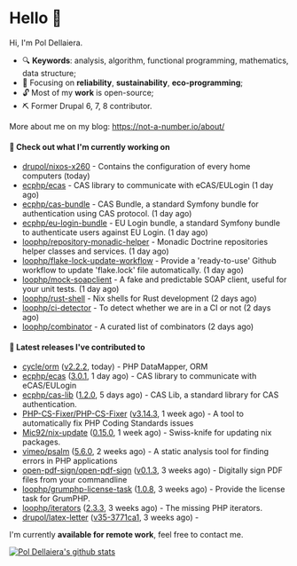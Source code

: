 # Hello 👋

Hi, I'm Pol Dellaiera.

- 🔍 **Keywords**: analysis, algorithm, functional programming, mathematics, data structure;
- 🎯 Focusing on **reliability**, **sustainability**, **eco-programming**;
- 🔓 Most of my **work** is open-source;
- ⛏️ Former Drupal 6, 7, 8 contributor.

More about me on my blog: https://not-a-number.io/about/

#### 👷 Check out what I'm currently working on

- [drupol/nixos-x260](https://github.com/drupol/nixos-x260) - Contains the configuration of every home computers (today)
- [ecphp/ecas](https://github.com/ecphp/ecas) - CAS library to communicate with eCAS/EULogin (1 day ago)
- [ecphp/cas-bundle](https://github.com/ecphp/cas-bundle) - CAS Bundle, a standard Symfony bundle for authentication using CAS protocol. (1 day ago)
- [ecphp/eu-login-bundle](https://github.com/ecphp/eu-login-bundle) - EU Login bundle, a standard Symfony bundle to authenticate users against EU Login. (1 day ago)
- [loophp/repository-monadic-helper](https://github.com/loophp/repository-monadic-helper) - Monadic Doctrine repositories helper classes and services. (1 day ago)
- [loophp/flake-lock-update-workflow](https://github.com/loophp/flake-lock-update-workflow) - Provide a &#39;ready-to-use&#39; Github workflow to update &#39;flake.lock&#39; file automatically. (1 day ago)
- [loophp/mock-soapclient](https://github.com/loophp/mock-soapclient) - A fake and predictable SOAP client, useful for your unit tests. (1 day ago)
- [loophp/rust-shell](https://github.com/loophp/rust-shell) - Nix shells for Rust development (2 days ago)
- [loophp/ci-detector](https://github.com/loophp/ci-detector) - To detect whether we are in a CI or not (2 days ago)
- [loophp/combinator](https://github.com/loophp/combinator) - A curated list of combinators (2 days ago)

#### 🔭 Latest releases I've contributed to

- [cycle/orm](https://github.com/cycle/orm) ([v2.2.2](https://github.com/cycle/orm/releases/tag/v2.2.2), today) - PHP DataMapper, ORM
- [ecphp/ecas](https://github.com/ecphp/ecas) ([3.0.1](https://github.com/ecphp/ecas/releases/tag/3.0.1), 1 day ago) - CAS library to communicate with eCAS/EULogin
- [ecphp/cas-lib](https://github.com/ecphp/cas-lib) ([1.2.0](https://github.com/ecphp/cas-lib/releases/tag/1.2.0), 5 days ago) - CAS Lib, a standard library for CAS authentication.
- [PHP-CS-Fixer/PHP-CS-Fixer](https://github.com/PHP-CS-Fixer/PHP-CS-Fixer) ([v3.14.3](https://github.com/PHP-CS-Fixer/PHP-CS-Fixer/releases/tag/v3.14.3), 1 week ago) - A tool to automatically fix PHP Coding Standards issues
- [Mic92/nix-update](https://github.com/Mic92/nix-update) ([0.15.0](https://github.com/Mic92/nix-update/releases/tag/0.15.0), 1 week ago) - Swiss-knife for updating nix packages.
- [vimeo/psalm](https://github.com/vimeo/psalm) ([5.6.0](https://github.com/vimeo/psalm/releases/tag/5.6.0), 2 weeks ago) - A static analysis tool for finding errors in PHP applications
- [open-pdf-sign/open-pdf-sign](https://github.com/open-pdf-sign/open-pdf-sign) ([v0.1.3](https://github.com/open-pdf-sign/open-pdf-sign/releases/tag/v0.1.3), 3 weeks ago) - Digitally sign PDF files from your commandline
- [loophp/grumphp-license-task](https://github.com/loophp/grumphp-license-task) ([1.0.8](https://github.com/loophp/grumphp-license-task/releases/tag/1.0.8), 3 weeks ago) - Provide the license task for GrumPHP.
- [loophp/iterators](https://github.com/loophp/iterators) ([2.3.3](https://github.com/loophp/iterators/releases/tag/2.3.3), 3 weeks ago) - The missing PHP iterators.
- [drupol/latex-letter](https://github.com/drupol/latex-letter) ([v35-3771ca1](https://github.com/drupol/latex-letter/releases/tag/v35-3771ca1), 3 weeks ago) - 

I'm currently **available for remote work**, feel free to contact me.

[![Pol Dellaiera's github stats](https://github-readme-stats.vercel.app/api?username=drupol&count_private=true&show_icons=true)](https://github.com/drupol)
